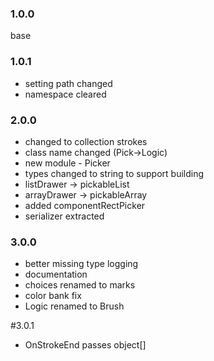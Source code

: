 ### 1.0.0 
base
### 1.0.1 
- setting path changed
- namespace cleared
### 2.0.0
- changed to collection strokes
- class name changed (Pick->Logic)
- new module - Picker
- types changed to string to support building
- listDrawer -> pickableList
- arrayDrawer -> pickableArray
- added componentRectPicker
- serializer extracted

### 3.0.0
- better missing type logging
- documentation
- choices renamed to marks
- color bank fix 
- Logic renamed to Brush

#3.0.1
- OnStrokeEnd passes object[]